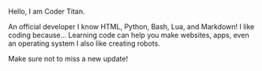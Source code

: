 Hello, I am Coder Titan.

An official developer I know HTML, Python, Bash, Lua, and Markdown!
I like coding because... Learning code can help you make websites, apps, even an operating system
I also like creating robots.


Make sure not to miss a new update!
